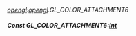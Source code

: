 _[opengl](../../modules/opengl/opengl-module.md):[opengl](../../modules/opengl/opengl-module.md).GL\_COLOR\_ATTACHMENT6_
##### Const GL\_COLOR\_ATTACHMENT6:[Int](../../modules/wonkey/wonkey-types-int.md)
